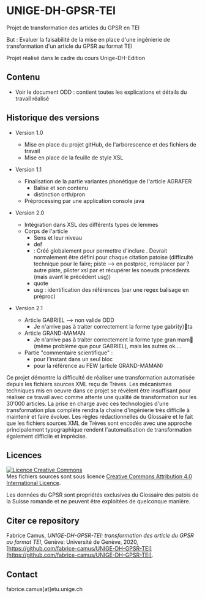 # UNIGE-DH-GPSR-TEI

Projet de transformation des articles du GPSR en TEI

But : Evaluer la faisabilité de la mise en place d'une ingénierie de transformation d'un article du GPSR au format TEI

Projet réalisé dans le cadre du cours Unige-DH-Edition


## Contenu

* Voir le document ODD : contient toutes les explications et détails du travail réalisé


## Historique des versions
* Version 1.0
	* Mise en place du projet gitHub, de l'arborescence et des fichiers de travail
	* Mise en place de la feuille de style XSL

* Version 1.1
	* Finalisation de la partie variantes phonétique de l'article AGRAFER
		* Balise <usg> et son contenu
		* distinction orth/pron 
	* Préprocessing par une application console java

* Version 2.0
	* Intégration dans XSL des différents types de lemmes
	* Corps de l'article
		* Sens et leur niveau
		* def
		* <cit> : Créé globalement pour permettre d'inclure <usg>. Devrait normalement être défini pour chaque citation patoise (difficulté technique pour le faire; piste --> en postproc, remplacer </usg> par </usg><cit> ? autre piste, piloter xsl par <usg> et récupérer les noeuds précédents (mais avant le précédent usg))  
		* quote
		* usg : identification des références (par une regex balisage en préproc)

* Version 2.1
	* Article GABRIEL --> non valide ODD
		* Je n'arrive pas à traiter correctement la forme type gabri(y)ta
	* Article GRAND-MAMAN
		* Je n'arrive pas à traiter correctement la forme type gran mam (même problème que pour GABRIEL),  mais les autres ok....
	* Partie "commentaire scientifique" : 
		* pour l'instant dans un seul bloc <etym>
		* <xr> pour la référence au FEW (article GRAND-MAMAN)

Ce projet démontre la difficulté de réaliser une transformation automatisée depuis les fichiers sources XML reçu de Trèves. Les mécanismes techniques mis en oeuvre dans ce projet se révèlent être insuffisant pour réaliser ce travail avec comme attente une qualité de transformation sur les 30'000 articles. La prise en charge avec ces technologies d'une transformation plus complète rendra la chaine d'ingénierie très difficile à maintenir et faire évoluer.
Les règles rédactionnelles du Glossaire et le fait que les fichiers sources XML de Trèves sont encodés avec une approche principalement typographique rendent l'automatisation de transformation également difficile et imprécise. 

## Licences
<a rel="license" href="http://creativecommons.org/licenses/by/4.0/"><img alt="Licence Creative Commons" style="border-width:0" src="https://i.creativecommons.org/l/by/4.0/88x31.png" /></a><br />Mes fichiers sources sont sous licence <a rel="license" href="http://creativecommons.org/licenses/by/4.0/">Creative Commons Attribution 4.0 International Licence</a>.

Les données du GPSR sont propriétés exclusives du Glossaire des patois de la Suisse romande et ne peuvent être exploitées de quelconque manière.

## Citer ce repository
Fabrice Camus,  _UNIGE-DH-GPSR-TEI: transformation des article du GPSR au format TEI_, Genève: Université de Genève, 2020, [https://github.com/fabrice-camus/UNIGE-DH-GPSR-TEI](https://github.com/fabrice-camus/UNIGE-DH-GPSR-TEI).


## Contact
fabrice.camus[at]etu.unige.ch